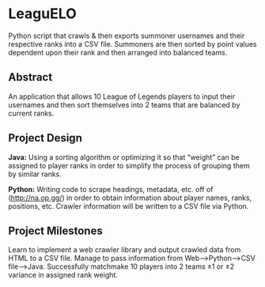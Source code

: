 # LeaguELO
Python script that crawls &amp; then exports summoner usernames and their respective ranks into a CSV file. Summoners are then sorted by point values dependent upon their rank and then arranged into balanced teams.

## Abstract
An application that allows 10 League of Legends players to input their usernames and then sort themselves into 2 teams that are balanced by current ranks.

## Project Design
**Java:** Using a sorting algorithm or optimizing it so that “weight” can be assigned to player ranks in order to simplify the process of grouping them by similar ranks. 

**Python:** Writing code to scrape headings, metadata, etc. off of (http://na.op.gg/) in order to obtain information about player names, ranks, positions, etc. Crawler information will be written to a CSV file via Python.

## Project Milestones
Learn to implement a web crawler library and output crawled data from HTML to a CSV file.
Manage to pass information from Web-->Python-->CSV file-->Java.
Successfully matchmake 10 players into 2 teams ±1 or ±2 variance in assigned rank weight.
